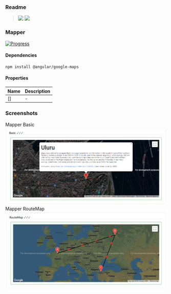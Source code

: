 ### Readme

> [![](https://img.shields.io/badge/Main-readme‌‌‌‌‌‌‌-white)](../readme.desc.md)
> [![](https://img.shields.io/badge/usage‌‌‌‌‌‌‌-orange)](usage.md)

### Mapper
[![Progress](https://img.shields.io/badge/Demo-✔✔✔☐☐‌‌‌‌‌‌‌-blue)](https://krsln.github.io/NgLootBox/Mapper)

#### Dependencies
```
npm install @angular/google-maps 
```

#### Properties

Name | Description
 --- | ---  
[] | -

### Screenshots

Mapper Basic  
![](Screenshots/Mapper_Basic.png "Mapper Basic")  
Mapper RouteMap
![](Screenshots/Mapper_RouteMap.png "Mapper RouteMap")  
